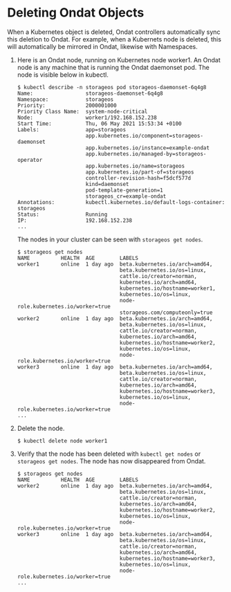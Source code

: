# Deleting Ondat Objects


When a Kubernetes object is deleted, Ondat controllers automatically sync
this deletion to Ondat. For example, when a Kubernets node is deleted, this
will automatically be mirrored in Ondat, likewise with Namespaces.

1. Here is an Ondat node, running on Kubernetes node worker1. An Ondat
   node is any machine that is running the Ondat daemonset pod. The node is
   visible below in kubectl.
    ```
    $ kubectl describe -n storageos pod storageos-daemonset-6q4g8
    Name:                 storageos-daemonset-6q4g8
    Namespace:            storageos
    Priority:             2000001000
    Priority Class Name:  system-node-critical
    Node:                 worker1/192.168.152.238
    Start Time:           Thu, 06 May 2021 15:53:34 +0100
    Labels:               app=storageos
                          app.kubernetes.io/component=storageos-daemonset
                          app.kubernetes.io/instance=example-ondat
                          app.kubernetes.io/managed-by=storageos-operator
                          app.kubernetes.io/name=storageos
                          app.kubernetes.io/part-of=storageos
                          controller-revision-hash=f5dcf577d
                          kind=daemonset
                          pod-template-generation=1
                          storageos_cr=example-ondat
    Annotations:          kubectl.kubernetes.io/default-logs-container: storageos
    Status:               Running
    IP:                   192.168.152.238
    ...
    ```
    The nodes in your cluster can be seen with `storageos get nodes`.
    ```
    $ storageos get nodes
    NAME          HEALTH  AGE        LABELS                              
    worker1       online  1 day ago  beta.kubernetes.io/arch=amd64,      
                                     beta.kubernetes.io/os=linux,        
                                     cattle.io/creator=norman,           
                                     kubernetes.io/arch=amd64,           
                                     kubernetes.io/hostname=worker1,
                                     kubernetes.io/os=linux,             
                                     node-role.kubernetes.io/worker=true
                                     storageos.com/computeonly=true 
    worker2       online  1 day ago  beta.kubernetes.io/arch=amd64,      
                                     beta.kubernetes.io/os=linux,        
                                     cattle.io/creator=norman,           
                                     kubernetes.io/arch=amd64,           
                                     kubernetes.io/hostname=worker2,
                                     kubernetes.io/os=linux,             
                                     node-role.kubernetes.io/worker=true 
    worker3       online  1 day ago  beta.kubernetes.io/arch=amd64,      
                                     beta.kubernetes.io/os=linux,        
                                     cattle.io/creator=norman,           
                                     kubernetes.io/arch=amd64,           
                                     kubernetes.io/hostname=worker3,
                                     kubernetes.io/os=linux,             
                                     node-role.kubernetes.io/worker=true
    ...
    ```

2.  Delete the node.
    ```
    $ kubectl delete node worker1
    ```

3. Verify that the node has been deleted with `kubectl get nodes` or
   `storageos get nodes`. The node has now disappeared from Ondat.
    ```
    $ storageos get nodes
    NAME          HEALTH  AGE        LABELS                              
    worker2       online  1 day ago  beta.kubernetes.io/arch=amd64,      
                                     beta.kubernetes.io/os=linux,        
                                     cattle.io/creator=norman,           
                                     kubernetes.io/arch=amd64,           
                                     kubernetes.io/hostname=worker2,
                                     kubernetes.io/os=linux,             
                                     node-role.kubernetes.io/worker=true 
    worker3       online  1 day ago  beta.kubernetes.io/arch=amd64,      
                                     beta.kubernetes.io/os=linux,        
                                     cattle.io/creator=norman,           
                                     kubernetes.io/arch=amd64,           
                                     kubernetes.io/hostname=worker3,
                                     kubernetes.io/os=linux,             
                                     node-role.kubernetes.io/worker=true 
    ...
    ```
